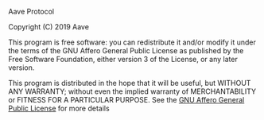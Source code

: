Aave Protocol

Copyright (C) 2019 Aave

This program is free software: you can redistribute it and/or modify
it under the terms of the GNU Affero General Public License as
published by the Free Software Foundation, either version 3 of the
License, or any later version.

This program is distributed in the hope that it will be useful,
but WITHOUT ANY WARRANTY; without even the implied warranty of
MERCHANTABILITY or FITNESS FOR A PARTICULAR PURPOSE.  See the 
[GNU Affero General Public License](https://www.gnu.org/licenses/agpl-3.0.en.html) 
for more details